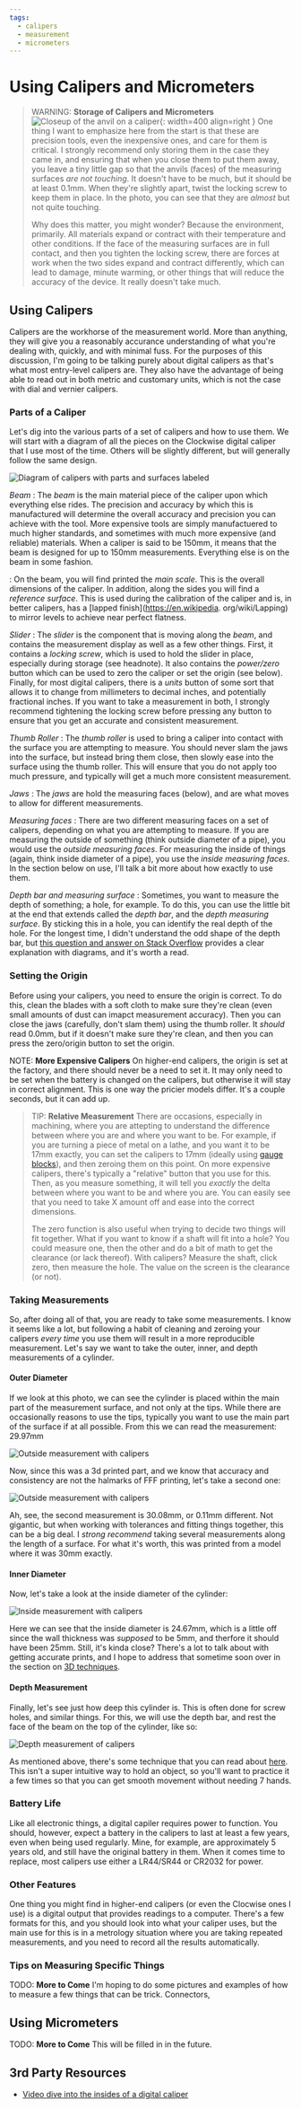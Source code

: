 ```yaml
---
tags:
  - calipers
  - measurement
  - micrometers
---
```

# Using Calipers and Micrometers

> WARNING: **Storage of Calipers and Micrometers** ![Closeup of the anvil on a
> caliper](../img/handtool-clockwise-caliper-anvil-closeup.jpg){: width=400 align=right }
> One thing I want to emphasize here from the start is that these are
> precision tools, even the inexpensive ones, and care for them is
> critical. I strongly recommend only storing them in the case they came
> in, and ensuring that when you close them to put them away, you leave
> a tiny little gap so that the anvils (faces) of the measuring surfaces
> _are not touching_. It doesn't have to be much, but it should be at
> least 0.1mm. When they're slightly apart, twist the locking screw to
> keep them in place. In the photo, you can see that they are _almost_
> but not quite touching.
>
> Why does this matter, you might wonder? Because the environment,
> primarily. All materials expand or contract with their temperature and
> other conditions. If the face of the measuring surfaces are in full
> contact, and then you tighten the locking screw, there are forces at
> work when the two sides expand and contract differently, which can
> lead to damage, minute warming, or other things that will reduce the
> accuracy of the device. It really doesn't take much.

## Using Calipers

Calipers are the workhorse of the measurement world. More than anything,
they will give you a reasonably accurance understanding of what you're
dealing with, quickly, and with minimal fuss. For the purposes of this
discussion, I'm going to be talking purely about digital calipers as
that's what most entry-level calipers are. They also have the advantage of
being able to read out in both metric and customary units, which is not
the case with dial and vernier calipers.

### Parts of a Caliper

Let's dig into the various parts of a set of calipers and how to use
them. We will start with a diagram of all the pieces on the Clockwise
digital caliper that I use most of the time. Others will be slightly
different, but will generally follow the same design.

![Diagram of calipers with parts and surfaces
labeled](../img/handtool-caliper-diagram.png)

_Beam_
: The _beam_ is the main material piece of the caliper upon which
everything else rides. The precision and accuracy by which this is
manufactured will determine the overall accuracy and precision you can 
achieve with the tool. More expensive tools are simply manufactuered to 
much higher standards, and sometimes with much more expensive (and 
reliable) materials. When a caliper is said to be 150mm, it means that
the beam is designed for up to 150mm measurements. Everything else is on
the beam in some fashion.

: On the beam, you will find printed the _main scale_. This is the overall 
dimensions of the caliper. In addition, along the sides you will find a 
_reference surface_. This is used during the calibration of the caliper 
and is, in better calipers, has a [lapped finish](https://en.wikipedia.
org/wiki/Lapping) to mirror levels to achieve near perfect flatness.

_Slider_
: The _slider_ is the component that is moving along the _beam_, and 
contains the measurement display as well as a few other things. First, it 
contains a _locking screw_, which is used to hold the slider in place, 
especially during storage (see headnote). It also contains the 
_power/zero_ button which can be used to zero the caliper or set the 
origin (see below). Finally, for most digital calipers, there is a _units_ 
button of some sort that allows it to change from millimeters to 
decimal inches, and potentially fractional inches. If you want to take a 
measurement in both, I strongly recommend tightening the locking screw 
before pressing any button to ensure that you get an accurate and 
consistent measurement.

_Thumb Roller_
: The _thumb roller_ is used to bring a caliper into contact with the 
surface you are attempting to measure. You should never slam the jaws into 
the surface, but instead bring them close, then slowly ease into the 
surface using the thumb roller. This will ensure that you do not apply too 
much pressure, and typically will get a much more consistent measurement.

_Jaws_
: The _jaws_ are hold the measuring faces (below), and are what moves to 
allow for different measurements.

_Measuring faces_
: There are two different measuring faces on a set of calipers, 
depending on what you are attempting to measure. If you are measuring the 
outside of something (think outside diameter of a pipe), you would use the 
_outside measuring faces_. For measuring the inside of things (again, 
think inside diameter of a pipe), you use the _inside measuring faces_. In 
the section below on use, I'll talk a bit more about how exactly to use them.

_Depth bar and measuring surface_
: Sometimes, you want to measure the depth of something; a hole, for 
example. To do this, you can use the little bit at the end that extends 
called the _depth bar_, and the _depth measuring surface_. By sticking 
this in a hole, you can identify the real depth of the hole. For the longest 
time, I didn't understand the odd shape of the depth bar, but [this 
question and answer on Stack Overflow](https://diy.stackexchange.com/questions/244578/what-is-the-purpose-of-the-notch-at-the-end-of-the-depth-probe-on-callipers) 
provides a clear explanation with diagrams, and it's worth a read.

### Setting the Origin

Before using your calipers, you need to ensure the origin is correct. To 
do this, clean the blades with a soft cloth to make sure they're 
clean (even small amounts of dust can imapct measurement accuracy). Then 
you can close the jaws (carefully, don't slam them) using the thumb roller.
It _should_ read 0.0mm, but if it doesn't make sure they're clean, and 
then you can press the zero/origin button to set the origin. 

NOTE: **More Expensive Calipers** On higher-end calipers, the origin is 
set at the factory, and there should never be a need to set it. It may 
only need to be set when the battery is changed on the calipers, but 
otherwise it will stay in correct alignment. This is one way the pricier 
models differ. It's a couple seconds, but it can add up.

> TIP: **Relative Measurement** There are occasions, especially in machining,
> where you are attepting to understand the difference between where you are 
> and where you want to be. For example, if you are turning a piece of metal 
> on a lathe, and you want it to be 17mm exactly, you can set the calipers
> to 17mm (ideally using [gauge blocks](https://en.wikipedia.org/wiki/Gauge_block)), 
> and then zeroing them on this point. On more expensive calipers, there's 
> typically a "relative" button that you use for this. Then, as you measure 
> something, it will tell you _exactly_ the delta between where you want to 
> be and where you are. You can easily see that you need to take X amount 
> off and ease into the correct dimensions. 
> 
> The zero function is also useful when trying to decide two things will 
> fit together. What if you want to know if a shaft will fit 
> into a hole? You could measure one, then the other and do a bit of 
> math to get the clearance (or lack thereof). With calipers? Measure the 
> shaft, click zero, then measure the hole. The value on the screen is the 
> clearance (or not).     

### Taking Measurements

So, after doing all of that, you are ready to take some measurements. I 
know it seems like a lot, but following a habit of cleaning and zeroing 
your calipers _every time_ you use them will result in a more reproducible 
measurement. Let's say we want to take the outer, inner, and depth 
measurements of a cylinder. 

#### Outer Diameter

If we look at this photo, we can see the cylinder is placed within the 
main part of the measurement surface, and not only at the tips. While 
there are occasionally reasons to use the tips, typically you want to use 
the main part of the surface if at all possible. From this we can read the 
measurement: 29.97mm

![Outside measurement with calipers](../img/handtool-caliper-measurement-outside-first.jpg)

Now, since this was a 3d printed part, and we know that accuracy and 
consistency are not the halmarks of FFF printing, let's take a second one:

![Outside measurement with calipers](../img/handtool-caliper-measurement-outside-second.jpg)

Ah, see, the second measurement is 30.08mm, or 0.11mm different. Not 
gigantic, but when working with tolerances and fitting things together, 
this can be a big deal. I _strong recommend_ taking several measurements 
along the length of a surface. For what it's worth, this was printed from 
a model where it was 30mm exactly.

#### Inner Diameter

Now, let's take a look at the inside diameter of the cylinder:

![Inside measurement with calipers](../img/handtool-caliper-measurement-inside.jpg)

Here we can see that the inside diameter is 24.67mm, which is a little off 
since the wall thickness was _supposed_ to be 5mm, and therfore it should 
have been 25mm. Still, it's kinda close? There's a lot to talk about with 
getting accurate prints, and I hope to address that sometime soon over in 
the section on [3D techniques](/3D/).

#### Depth Measurement

Finally, let's see just how deep this cylinder is. This is often done for 
screw holes, and similar things. For this, we will use the depth bar, and 
rest the face of the beam on the top of the cylinder, like so:

![Depth measurement of calipers](../img/handtool-caliper-measurement-depth.jpg)

As mentioned above, there's some technique that you can read about 
[here](https://diy.stackexchange.com/questions/244578/what-is-the-purpose-of-the-notch-at-the-end-of-the-depth-probe-on-callipers). 
This isn't a super intuitive way to hold an object, so you'll want to 
practice it a few times so that you can get smooth movement without 
needing 7 hands. 
### Battery Life

Like all electronic things, a digital capiler requires power to function.
You should, however, expect a battery in the calipers to last at least a
few years, even when being used regularly. Mine, for example, are
approximately 5 years old, and still have the original battery in them.
When it comes time to replace, most calipers use either a LR44/SR44 or
CR2032 for power.

### Other Features

One thing you might find in higher-end calipers (or even the Clocwise ones
I use) is a digital output that provides readings to a computer. There's a
few formats for this, and you should look into what your caliper uses, but
the main use for this is in a metrology situation where you are taking
repeated measurements, and you need to record all the results automatically.

### Tips on Measuring Specific Things

TODO: **More to Come** I'm hoping to do some pictures and examples of how 
to measure a few things that can be trick. Connectors, 
## Using Micrometers

TODO: **More to Come** This will be filled in in the future.

## 3rd Party Resources

* [Video dive into the insides of a digital caliper](https://www.youtube.com/watch?v=u84BDCo22U4)